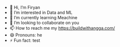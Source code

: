 - 👋 Hi, I’m Firyan
- 👀 I’m interested in Data and ML
- 🌱 I’m currently learning Meachine
- 💞️ I’m looking to collaborate on you
- 📫 How to reach me my https://buildwithangga.com/
- 😄 Pronouns: he
- ⚡ Fun fact: test

<!---
Frynnn-69/Frynnn-69 is a ✨ special ✨ repository because its `README.md` (this file) appears on your GitHub profile.
You can click the Preview link to take a look at your changes.
--->
